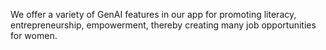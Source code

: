 We offer a variety of GenAI features in our app for promoting literacy, entrepreneurship, empowerment, thereby creating many job opportunities for women.
